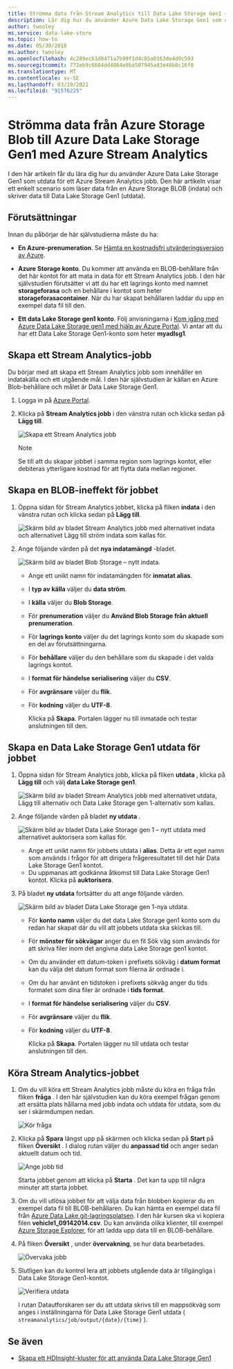 ```yaml
---
title: Strömma data från Stream Analytics till Data Lake Storage Gen1 – Azure
description: Lär dig hur du använder Azure Data Lake Storage Gen1 som utdata för ett Azure Stream Analytics jobb, med ett enkelt scenario som läser data från en Azure Storage-blob.
author: twooley
ms.service: data-lake-store
ms.topic: how-to
ms.date: 05/30/2018
ms.author: twooley
ms.openlocfilehash: 4c289ecb1d8471a7b99f1d4c85a0163de4d0c593
ms.sourcegitcommit: 772eb9c6684dd4864e0ba507945a83e48b8c16f0
ms.translationtype: MT
ms.contentlocale: sv-SE
ms.lasthandoff: 03/19/2021
ms.locfileid: "91576225"
---
```

# <a name="stream-data-from-azure-storage-blob-into-azure-data-lake-storage-gen1-using-azure-stream-analytics"></a>Strömma data från Azure Storage Blob till Azure Data Lake Storage Gen1 med Azure Stream Analytics
I den här artikeln får du lära dig hur du använder Azure Data Lake Storage Gen1 som utdata för ett Azure Stream Analytics jobb. Den här artikeln visar ett enkelt scenario som läser data från en Azure Storage BLOB (indata) och skriver data till Data Lake Storage Gen1 (utdata).

## <a name="prerequisites"></a>Förutsättningar
Innan du påbörjar de här självstudierna måste du ha:

* **En Azure-prenumeration**. Se [Hämta en kostnadsfri utvärderingsversion av Azure](https://azure.microsoft.com/pricing/free-trial/).

* **Azure Storage konto**. Du kommer att använda en BLOB-behållare från det här kontot för att mata in data för ett Stream Analytics jobb. I den här självstudien förutsätter vi att du har ett lagrings konto med namnet **storageforasa** och en behållare i kontot som heter **storageforasacontainer**. När du har skapat behållaren laddar du upp en exempel data fil till den. 
  
* **Ett data Lake Storage gen1 konto**. Följ anvisningarna i [Kom igång med Azure Data Lake Storage gen1 med hjälp av Azure Portal](data-lake-store-get-started-portal.md). Vi antar att du har ett Data Lake Storage Gen1-konto som heter **myadlsg1**. 

## <a name="create-a-stream-analytics-job"></a>Skapa ett Stream Analytics-jobb
Du börjar med att skapa ett Stream Analytics jobb som innehåller en indatakälla och ett utgående mål. I den här självstudien är källan en Azure Blob-behållare och målet är Data Lake Storage Gen1.

1. Logga in på [Azure Portal](https://portal.azure.com).

2. Klicka på **Stream Analytics jobb** i den vänstra rutan och klicka sedan på **Lägg till**.

    ![Skapa ett Stream Analytics jobb](./media/data-lake-store-stream-analytics/create.job.png "Skapa ett Stream Analytics-jobb")

    > [!NOTE]
    > Se till att du skapar jobbet i samma region som lagrings kontot, eller debiteras ytterligare kostnad för att flytta data mellan regioner.
    >

## <a name="create-a-blob-input-for-the-job"></a>Skapa en BLOB-ineffekt för jobbet

1. Öppna sidan för Stream Analytics jobbet, klicka på fliken **indata** i den vänstra rutan och klicka sedan på **Lägg till**.

    ![Skärm bild av bladet Stream Analytics jobb med alternativet indata och alternativet Lägg till ström indata som kallas för.](./media/data-lake-store-stream-analytics/create.input.1.png "Lägg till inmatade jobb")

2. Ange följande värden på det **nya indatamängd** -bladet.

    ![Skärm bild av bladet Blob Storage – nytt indata.](./media/data-lake-store-stream-analytics/create.input.2.png "Lägg till inmatade jobb")

   * Ange ett unikt namn för indatamängden för **inmatat alias**.
   * I **typ av källa** väljer du **data ström**.
   * I **källa** väljer du **Blob Storage**.
   * För **prenumeration** väljer du **Använd Blob Storage från aktuell prenumeration**.
   * För **lagrings konto** väljer du det lagrings konto som du skapade som en del av förutsättningarna. 
   * För **behållare** väljer du den behållare som du skapade i det valda lagrings kontot.
   * I **format för händelse serialisering** väljer du **CSV**.
   * För **avgränsare** väljer du **flik**.
   * För **kodning** väljer du **UTF-8**.

     Klicka på **Skapa**. Portalen lägger nu till inmatade och testar anslutningen till den.


## <a name="create-a-data-lake-storage-gen1-output-for-the-job"></a>Skapa en Data Lake Storage Gen1 utdata för jobbet

1. Öppna sidan för Stream Analytics jobb, klicka på fliken **utdata** , klicka på **Lägg till** och välj **data Lake Storage gen1**.

    ![Skärm bild av bladet Stream Analytics jobb med alternativet utdata, Lägg till alternativ och Data Lake Storage gen 1-alternativ som kallas.](./media/data-lake-store-stream-analytics/create.output.1.png "Lägga till utdata i jobbet")

2. Ange följande värden på bladet **ny utdata** .

    ![Skärm bild av bladet Data Lake Storage gen 1 – nytt utdata med alternativet auktorisera som kallas för.](./media/data-lake-store-stream-analytics/create.output.2.png "Lägga till utdata i jobbet")

    * Ange ett unikt namn för jobbets utdata i **alias**. Detta är ett eget namn som används i frågor för att dirigera frågeresultatet till det här Data Lake Storage Gen1 kontot.
    * Du uppmanas att godkänna åtkomst till Data Lake Storage Gen1 kontot. Klicka på **auktorisera**.

3. På bladet **ny utdata** fortsätter du att ange följande värden.

    ![Skärm bild av bladet Data Lake Storage gen 1-nya utdata.](./media/data-lake-store-stream-analytics/create.output.3.png "Lägga till utdata i jobbet")

   * För **konto namn** väljer du det data Lake Storage gen1 konto som du redan har skapat där du vill att jobbets utdata ska skickas till.
   * För **mönster för sökvägar** anger du en fil Sök väg som används för att skriva filer inom det angivna data Lake Storage gen1 kontot.
   * Om du använder ett datum-token i prefixets sökväg i **datum format** kan du välja det datum format som filerna är ordnade i.
   * Om du har använt en tidstoken i prefixets sökväg anger du tids formatet som dina filer är ordnade i **tids format**.
   * I **format för händelse serialisering** väljer du **CSV**.
   * För **avgränsare** väljer du **flik**.
   * För **kodning** väljer du **UTF-8**.
    
     Klicka på **Skapa**. Portalen lägger nu till utdata och testar anslutningen till den.
    
## <a name="run-the-stream-analytics-job"></a>Köra Stream Analytics-jobbet

1. Om du vill köra ett Stream Analytics jobb måste du köra en fråga från fliken **fråga** . I den här självstudien kan du köra exempel frågan genom att ersätta plats hållarna med jobb indata och utdata för utdata, som du ser i skärmdumpen nedan.

    ![Kör fråga](./media/data-lake-store-stream-analytics/run.query.png "Kör frågan")

2. Klicka på **Spara** längst upp på skärmen och klicka sedan på **Start** på fliken **Översikt** . I dialog rutan väljer du **anpassad tid** och anger sedan aktuellt datum och tid.

    ![Ange jobb tid](./media/data-lake-store-stream-analytics/run.query.2.png "Ange jobb tid")

    Starta jobbet genom att klicka på **Starta** . Det kan ta upp till några minuter att starta jobbet.

3. Om du vill utlösa jobbet för att välja data från blobben kopierar du en exempel data fil till BLOB-behållaren. Du kan hämta en exempel data fil från [Azure Data Lake git-lagringsplatsen](https://github.com/Azure/usql/tree/master/Examples/Samples/Data/AmbulanceData/Drivers.txt). I den här kursen ska vi kopiera filen **vehicle1_09142014.csv**. Du kan använda olika klienter, till exempel [Azure Storage Explorer](https://storageexplorer.com/), för att ladda upp data till en BLOB-behållare.

4. På fliken **Översikt** , under **övervakning**, se hur data bearbetades.

    ![Övervaka jobb](./media/data-lake-store-stream-analytics/run.query.3.png "Övervaka jobb")

5. Slutligen kan du kontrol lera att jobbets utgående data är tillgängliga i Data Lake Storage Gen1-kontot. 

    ![Verifiera utdata](./media/data-lake-store-stream-analytics/run.query.4.png "Verifiera utdata")

    I rutan Datautforskaren ser du att utdata skrivs till en mappsökväg som anges i inställningarna för Data Lake Storage Gen1 utdata ( `streamanalytics/job/output/{date}/{time}` ).  

## <a name="see-also"></a>Se även
* [Skapa ett HDInsight-kluster för att använda Data Lake Storage Gen1](data-lake-store-hdinsight-hadoop-use-portal.md)
